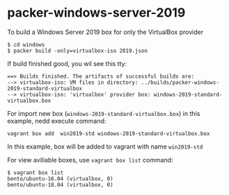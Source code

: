 # packer-windows-server-2019

To build a Windows Server 2019 box for only the VirtualBox provider
```
$ cd windows
$ packer build -only=virtualbox-iso 2019.json
```
If build finished good, you wil see this tty:
```
==> Builds finished. The artifacts of successful builds are:
--> virtualbox-iso: VM files in directory: ../builds/packer-windows-2019-standard-virtualbox
--> virtualbox-iso: 'virtualbox' provider box: windows-2019-standard-virtualbox.box
```
For import new box (`windows-2019-standard-virtualbox.box`) in this example, nedd execute command:
```
vagrant box add  win2019-std windows-2019-standard-virtualbox.box
```
In this example, box will be added to vagrant with name `win2019-std `

For view aviliable boxes, use `vagrant box list` command:
```
$ vagrant box list
bento/ubuntu-16.04 (virtualbox, 0)
bento/ubuntu-18.04 (virtualbox, 0)
```